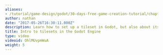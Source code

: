 ```yaml
---
aliases:
- /tutorial/game-design/godot/30-days-free-game-creation-tutorial/chapter1/4_introduction_to_tilesets_in_the_godot_engine
author: nathan
date: "2017-05-26T16:30:11.000Z"
description: Learn how to set up a tileset in Godot, but also about its limitations
title: Intro to tilesets in the Godot Engine
type: video
videoid: OhlMUvpmWuA
weight: 5
---
```

